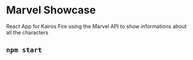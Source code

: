 # Marvel Showcase

React App for Kairos Fire using the Marvel API to show informations about all the characters

## `npm start`
